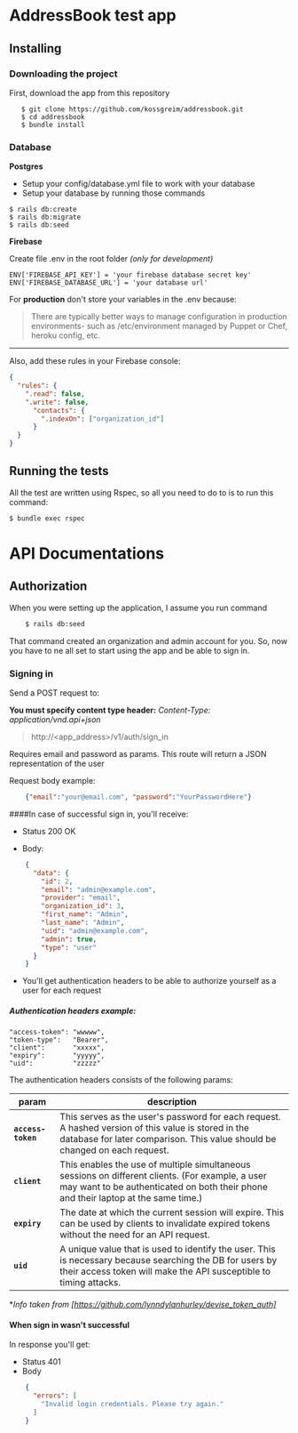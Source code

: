 # AddressBook test app

## Installing

### Downloading the project

First, download the app from this repository

```
   $ git clone https://github.com/kossgreim/addressbook.git
   $ cd addressbook
   $ bundle install
```

### Database

**Postgres**

- Setup your config/database.yml file to work with your database
- Setup your database by running those commands

```
$ rails db:create
$ rails db:migrate
$ rails db:seed
```

**Firebase**

Create file .env in the root folder *(only for development)* <br/>

```
ENV['FIREBASE_API_KEY'] = 'your firebase database secret key'
ENV['FIREBASE_DATABASE_URL'] = 'your database url'
```

For **production** don't store your variables in the .env because:

>There are typically better ways to manage configuration in production environments- such as /etc/environment managed by Puppet or Chef, heroku config, etc.

<hr>
<p>Also, add these rules in your Firebase console:</p>

```json
{
  "rules": {
    ".read": false,
    ".write": false,
      "contacts": {
        ".indexOn": ["organization_id"]
      }
  }
}
```

## Running the tests

All the test are written using Rspec, so all you need to do to is to run this command:

```
$ bundle exec rspec
```
# API Documentations

## Authorization

When you were setting up the application, I assume you run command

```bash
    $ rails db:seed
```

That command created an organization and admin account for you.
So, now you have to ne all set to start using the app and be able to sign in.

### Signing in
Send a POST request to:

__You must specify content type header:__ *Content-Type: application/vnd.api+json*

> http://<app_address>/v1/auth/sign_in

Requires email and password as params. This route will return a JSON representation of the user

Request body example:

```json
    {"email":"your@email.com", "password":"YourPasswordHere"}
```

####In case of successful sign in, you'll receive:

- Status 200 OK

- Body:
```json
    {
      "data": {
        "id": 2,
        "email": "admin@example.com",
        "provider": "email",
        "organization_id": 3,
        "first_name": "Admin",
        "last_name": "Admin",
        "uid": "admin@example.com",
        "admin": true,
        "type": "user"
      }
    }
```
- You'll get authentication headers to be able to authorize yourself as a user for each request
##### Authentication headers example:
~~~
"access-token": "wwwww",
"token-type":   "Bearer",
"client":       "xxxxx",
"expiry":       "yyyyy",
"uid":          "zzzzz"
~~~

The authentication headers consists of the following params:

| param | description |
|---|---|
| **`access-token`** | This serves as the user's password for each request. A hashed version of this value is stored in the database for later comparison. This value should be changed on each request. |
| **`client`** | This enables the use of multiple simultaneous sessions on different clients. (For example, a user may want to be authenticated on both their phone and their laptop at the same time.) |
| **`expiry`** | The date at which the current session will expire. This can be used by clients to invalidate expired tokens without the need for an API request. |
| **`uid`** | A unique value that is used to identify the user. This is necessary because searching the DB for users by their access token will make the API susceptible to timing attacks. |

**Info taken from [https://github.com/lynndylanhurley/devise_token_auth]*

#### When sign in wasn't successful

In response you'll get:

- Status 401
- Body

```json
    {
      "errors": [
        "Invalid login credentials. Please try again."
      ]
    }
```